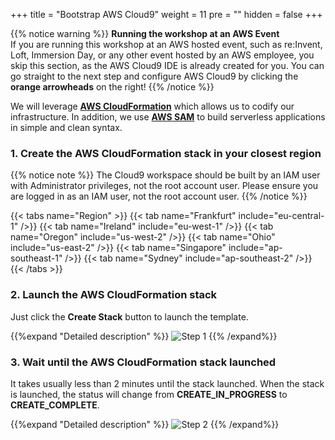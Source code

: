 +++
title = "Bootstrap AWS Cloud9"
weight = 11
pre = ""
hidden = false
+++


{{% notice warning %}}
**Running the workshop at an AWS Event**  
If you are running this workshop at an AWS hosted event, such as re:Invent,
Loft, Immersion Day, or any other event hosted by an AWS employee, you skip this section, as the AWS Cloud9 IDE is already created for you. You can go straight to the next step and configure AWS Cloud9 by clicking the **orange arrowheads** on the right!
{{% /notice %}}

We will leverage **[AWS CloudFormation](https://aws.amazon.com/cloudformation/)** which allows us to codify our infrastructure. In addition, we use **[AWS SAM](https://aws.amazon.com/serverless/sam/)** to build serverless applications in simple and clean syntax.  

### 1. Create the AWS CloudFormation stack in your closest region

{{% notice note %}}
The Cloud9 workspace should be built by an IAM user with Administrator privileges,
not the root account user. Please ensure you are logged in as an IAM user, not the root
account user.
{{% /notice %}}

{{< tabs name="Region" >}}
{{< tab name="Frankfurt" include="eu-central-1" />}}
{{< tab name="Ireland" include="eu-west-1" />}}
{{< tab name="Oregon" include="us-west-2" />}}
{{< tab name="Ohio" include="us-east-2" />}}
{{< tab name="Singapore" include="ap-southeast-1" />}}
{{< tab name="Sydney" include="ap-southeast-2" />}}
{{< /tabs >}}


### 2. Launch the AWS CloudFormation stack

Just click the **Create Stack** button to launch the template.

{{%expand "Detailed description" %}}
![Step 1](prerequisites-1/step-1.png)
{{% /expand%}}


### 3. Wait until the AWS CloudFormation stack launched

It takes usually less than 2 minutes until the stack launched. When the stack is launched, the status will change from **CREATE_IN_PROGRESS** to **CREATE_COMPLETE**.

{{%expand "Detailed description" %}}
![Step 2](prerequisites-1/step-2.png)
{{% /expand%}}
